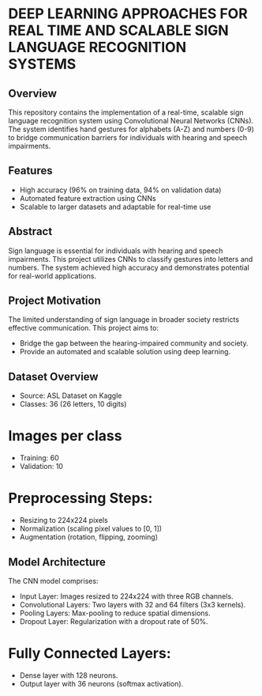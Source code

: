 # DEEP LEARNING APPROACHES FOR REAL TIME AND SCALABLE SIGN LANGUAGE RECOGNITION SYSTEMS

## Overview
This repository contains the implementation of a real-time, scalable sign language recognition system using Convolutional Neural Networks (CNNs). The system identifies hand gestures for alphabets (A-Z) and numbers (0-9) to bridge communication barriers for individuals with hearing and speech impairments.

## Features
- High accuracy (96% on training data, 94% on validation data)
- Automated feature extraction using CNNs
- Scalable to larger datasets and adaptable for real-time use

  
## Abstract
Sign language is essential for individuals with hearing and speech impairments. This project utilizes CNNs to classify gestures into letters and numbers. The system achieved high accuracy and demonstrates potential for real-world applications.

## Project Motivation
The limited understanding of sign language in broader society restricts effective communication. This project aims to:

- Bridge the gap between the hearing-impaired community and society.
- Provide an automated and scalable solution using deep learning.
  
## Dataset Overview
- Source: ASL Dataset on Kaggle
- Classes: 36 (26 letters, 10 digits)
# Images per class
- Training: 60
- Validation: 10
# Preprocessing Steps:
- Resizing to 224x224 pixels
- Normalization (scaling pixel values to [0, 1])
- Augmentation (rotation, flipping, zooming)

## Model Architecture
The CNN model comprises:
- Input Layer: Images resized to 224x224 with three RGB channels.
- Convolutional Layers: Two layers with 32 and 64 filters (3x3 kernels).
- Pooling Layers: Max-pooling to reduce spatial dimensions.
- Dropout Layer: Regularization with a dropout rate of 50%.
# Fully Connected Layers:
- Dense layer with 128 neurons.
- Output layer with 36 neurons (softmax activation).
